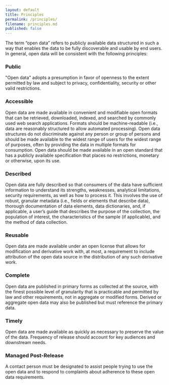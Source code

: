 ```yaml
---
layout: default
title: Principles
permalink: /principles/
filename: principles.md
published: false
---
```


The term “open data” refers to publicly available data structured in such a way that enables the data to be fully discoverable and usable by end users.  In general, open data will be consistent with the following principles:

### Public 
"Open data" adopts a presumption in favor of openness to the extent permitted by law and subject to privacy, confidentiality, security or other valid restrictions. 

### Accessible 
Open data are made available in convenient and modifiable open formats that can be retrieved, downloaded, indexed, and searched by commonly used web search applications.  Formats should be machine-readable (i.e., data are reasonably structured to allow automated processing).  Open data structures do not discriminate against any person or group of persons and should be made available to the widest range of users for the widest range of purposes, often by providing the data in multiple formats for consumption.  Open data should be made available in an open standard that has a publicly available specification that places no restrictions, monetary or otherwise, upon its use.

### Described 
Open data are fully described so that consumers of the data have sufficient information to understand its strengths, weaknesses, analytical limitations, security requirements, as well as how to process it.  This involves the use of robust, granular metadata (i.e., fields or elements that describe data), thorough documentation of data elements, data dictionaries, and, if applicable, a user’s guide that describes the purpose of the collection, the population of interest, the characteristics of the sample (if applicable), and the method of data collection. 

### Reusable 
Open data are made available under an open license that allows for modification and derivative work with, at most, a requirement to include attribution of the open data source in the distribution of any such derivative work.

### Complete 
Open data are published in primary forms as collected at the source, with the finest possible level of granularity that is practicable and permitted by law and other requirements, not in aggregate or modified forms.  Derived or aggregate open data may also be published but must reference the primary data.

### Timely 
Open data are made available as quickly as necessary to preserve the value of the data. Frequency of release should account for key audiences and downstream needs.

### Managed Post-Release
A contact person must be designated to assist people trying to use the open data and to respond to complaints about adherence to these open data requirements.
